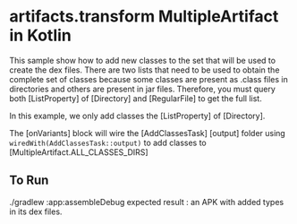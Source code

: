 # artifacts.transform MultipleArtifact in Kotlin
This sample show how to add new classes to the set that will be used to create the dex files.
There are two lists that need to be used to obtain the complete set of classes because some
classes are present as .class files in directories and others are present in jar files.
Therefore, you must query both [ListProperty] of [Directory] and [RegularFile] to get the full list.

In this example, we only add classes the [ListProperty] of [Directory].

The [onVariants] block will wire the [AddClassesTask] [output] folder using
`wiredWith(AddClassesTask::output)`
to add classes to [MultipleArtifact.ALL_CLASSES_DIRS]

## To Run
./gradlew :app:assembleDebug
expected result : an APK with added types in its dex files.